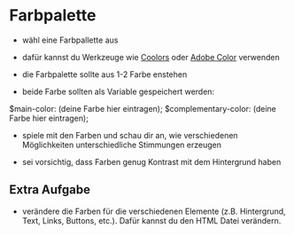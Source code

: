 # Farbpalette

- wähl eine Farbpallette aus
- dafür kannst du Werkzeuge wie [Coolors](https://coolors.co/) oder [Adobe Color](https://color.adobe.com/de/create/color-wheel) verwenden

- die Farbpalette sollte aus 1-2 Farbe enstehen

- beide Farbe sollten als Variable gespeichert werden:

$main-color: (deine Farbe hier eintragen);
$complementary-color: (deine Farbe hier eintragen);

- spiele mit den Farben und schau dir an, wie verschiedenen Möglichkeiten unterschiedliche Stimmungen erzeugen

- sei vorsichtig, dass Farben genug Kontrast mit dem Hintergrund haben

## Extra Aufgabe

- verändere die Farben für die verschiedenen Elemente (z.B. Hintergrund, Text, Links, Buttons, etc.). Dafür kannst du den HTML Datei verändern.
